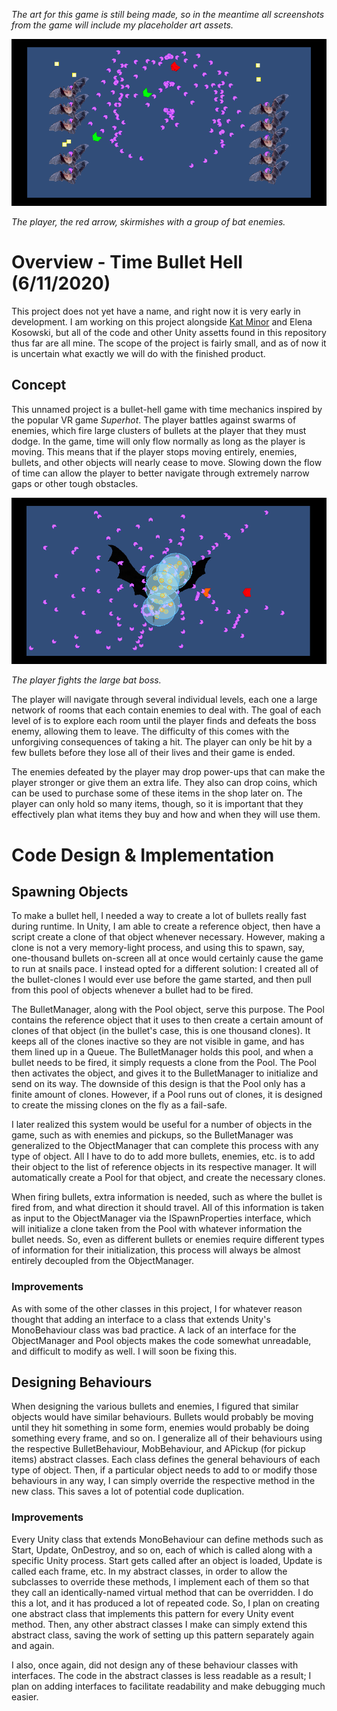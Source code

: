 *The art for this game is still being made, so in the meantime all screenshots from the game will include my placeholder art assets.*

![room_action](/PagesAssets/room_action.png)

*The player, the red arrow, skirmishes with a group of bat enemies.*

# Overview - Time Bullet Hell (6/11/2020)

This project does not yet have a name, and right now it is very early in development. I am working on this project alongside [Kat Minor](https://www.katminor.com/) and Elena Kosowski, but all of the code and other Unity assetts found in this repository thus far are all mine. The scope of the project is fairly small, and as of now it is uncertain what exactly we will do with the finished product.

## Concept

This unnamed project is a bullet-hell game with time mechanics inspired by the popular VR game *Superhot*. The player battles against swarms of enemies, which fire large clusters of bullets at the player that they must dodge. In the game, time will only flow normally as long as the player is moving. This means that if the player stops moving entirely, enemies, bullets, and other objects will nearly cease to move. Slowing down the flow of time can allow the player to better navigate through extremely narrow gaps or other tough obstacles.

![boss_action](/PagesAssets/boss_action.png)

*The player fights the large bat boss.*

The player will navigate through several individual levels, each one a large network of rooms that each contain enemies to deal with. The goal of each level of is to explore each room until the player finds and defeats the boss enemy, allowing them to leave. The difficulty of this comes with the unforgiving consequences of taking a hit. The player can only be hit by a few bullets before they lose all of their lives and their game is ended.

The enemies defeated by the player may drop power-ups that can make the player stronger or give them an extra life. They also can drop coins, which can be used to purchase some of these items in the shop later on. The player can only hold so many items, though, so it is important that they effectively plan what items they buy and how and when they will use them.

# Code Design & Implementation

## Spawning Objects

To make a bullet hell, I needed a way to create a lot of bullets really fast during runtime. In Unity, I am able to create a reference object, then have a script create a clone of that object whenever necessary. However, making a clone is not a very memory-light process, and using this to spawn, say, one-thousand bullets on-screen all at once would certainly cause the game to run at snails pace. I instead opted for a different solution: I created all of the bullet-clones I would ever use before the game started, and then pull from this pool of objects whenever a bullet had to be fired. 

The BulletManager, along with the Pool object, serve this purpose. The Pool contains the reference object that it uses to then create a certain amount of clones of that object (in the bullet's case, this is one thousand clones). It keeps all of the clones inactive so they are not visible in game, and has them lined up in a Queue. The BulletManager holds this pool, and when a bullet needs to be fired, it simply requests a clone from the Pool. The Pool then activates the object, and gives it to the BulletManager to initialize and send on its way. The downside of this design is that the Pool only has a finite amount of clones. However, if a Pool runs out of clones, it is designed to create the missing clones on the fly as a fail-safe.

I later realized this system would be useful for a number of objects in the game, such as with enemies and pickups, so the BulletManager was generalized to the ObjectManager that can complete this process with any type of object. All I have to do to add more bullets, enemies, etc. is to add their object to the list of reference objects in its respective manager. It will automatically create a Pool for that object, and create the necessary clones.

When firing bullets, extra information is needed, such as where the bullet is fired from, and what direction it should travel. All of this information is taken as input to the ObjectManager via the ISpawnProperties interface, which will initialize a clone taken from the Pool with whatever information the bullet needs. So, even as different bullets or enemies require different types of information for their initialization, this process will always be almost entirely decoupled from the ObjectManager.

### Improvements

As with some of the other classes in this project, I for whatever reason thought that adding an interface to a class that extends Unity's MonoBehaviour class was bad practice. A lack of an interface for the ObjectManager and Pool objects makes the code somewhat unreadable, and difficult to modify as well. I will soon be fixing this.

## Designing Behaviours

When designing the various bullets and enemies, I figured that similar objects would have similar behaviours. Bullets would probably be moving until they hit something in some form, enemies would probably be doing something every frame, and so on. I generalize all of their behaviours using the respective BulletBehaviour, MobBehaviour, and APickup (for pickup items) abstract classes. Each class defines the general behaviours of each type of object. Then, if a particular object needs to add to or modify those behaviours in any way, I can simply override the respective method in the new class. This saves a lot of potential code duplication.

### Improvements

Every Unity class that extends MonoBehaviour can define methods such as Start, Update, OnDestroy, and so on, each of which is called along with a specific Unity process. Start gets called after an object is loaded, Update is called each frame, etc. In my abstract classes, in order to allow the subclasses to override these methods, I implement each of them so that they call an identically-named virtual method that can be overridden. I do this a lot, and it has produced a lot of repeated code. So, I plan on creating one abstract class that implements this pattern for every Unity event method. Then, any other abstract classes I make can simply extend this abstract class, saving the work of setting up this pattern separately again and again.

I also, once again, did not design any of these behaviour classes with interfaces. The code in the abstract classes is less readable as a result; I plan on adding interfaces to facilitate readability and make debugging much easier.

